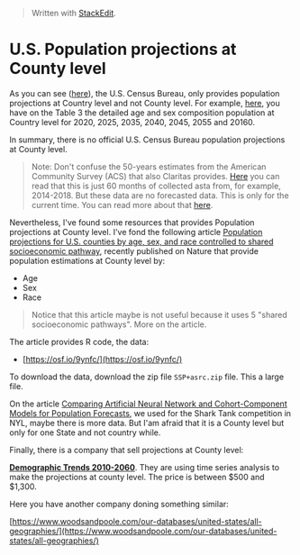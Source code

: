 


> Written with [StackEdit](https://stackedit.io/).

# U.S. Population projections at County level

As you can see ([here](https://www.census.gov/programs-surveys/popproj/guidance.html)), the U.S. Census Bureau, only provides population projections at Country level and not County level. For example, [here](https://www.census.gov/data/tables/2017/demo/popproj/2017-summary-tables.html), you have on the Table 3 the detailed age and sex composition population at Country level for 2020, 2025, 2035, 2040, 2045, 2055 and 20160.

In summary, there is no official U.S. Census Bureau population projections at County level.

> Note: Don't confuse the 50-years estimates from the American Community Survey (ACS) that also Claritas provides. [Here](https://www.census.gov/programs-surveys/acs/guidance/estimates.html) you can read that this is just 60 months of collected asta from, for example, 2014-2018. But these data are no forecasted data. This is only for the current time. You can read more about that [here](https://www.census.gov/data/developers/data-sets/acs-5year.html).

Nevertheless, I've found some resources that provides Population projections at County level. I've fond the following article [Population projections for U.S. counties by age, sex, and race controlled to shared socioeconomic pathway](https://www.nature.com/articles/sdata20195#ref17), recently published on Nature that provide population estimations at County level by:

- Age
- Sex
- Race

> Notice that this article maybe is not useful because it uses 5 "shared socioeconomic pathways". More on the article.

The article provides R code, the data:

- [https://osf.io/9ynfc/](https://osf.io/9ynfc/)

To download the data, download the zip file `SSP+asrc.zip` file. This a large file.

On the article [Comparing Artificial Neural Network and Cohort-Component Models for Population Forecasts](https://pdfs.semanticscholar.org/e637/df4fbac34e35c08a42bbb9838ca56f804fd3.pdf), we used for the Shark Tank competition in NYL, maybe there is more data. But I'am afraid that it is a County level but only for one State and not country while.

Finally, there is a company that sell projections at County level:

[**Demographic Trends 2010-2060**](http://proximityone.com/demographics2060.htm). They are using time series analysis to make the projections at county level. The price is between $500 and $1,300.

Here you have another company doning something similar:

[https://www.woodsandpoole.com/our-databases/united-states/all-geographies/](https://www.woodsandpoole.com/our-databases/united-states/all-geographies/)

 


<!--stackedit_data:
eyJoaXN0b3J5IjpbLTE5NjI4NTYxODMsLTQ2NTMyODY4XX0=
-->